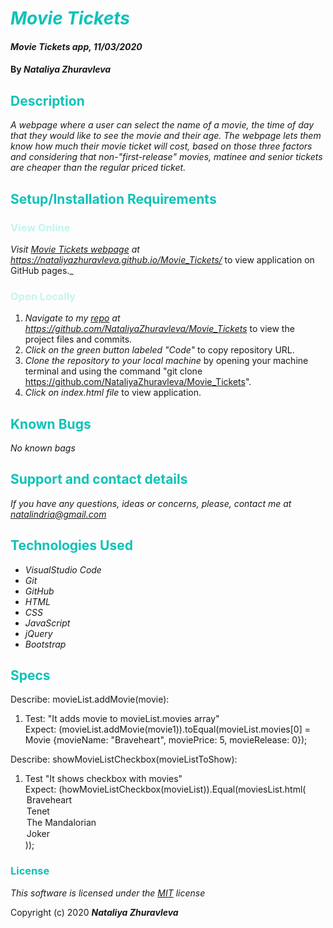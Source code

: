 # <span style="color:#0ec2b8">_Movie Tickets_</span>

#### _Movie Tickets app, 11/03/2020_

#### By _**Nataliya Zhuravleva**_

## <span style="color:#0ec2b8">Description</span>

_A webpage where a user can select the name of a movie, the time of day that they would like to see the movie and their age. The webpage lets them know how much their movie ticket will cost, based on those three factors and considering that non-"first-release" movies, matinee and senior tickets are cheaper than the regular priced ticket._


## <span style="color:#0ec2b8">Setup/Installation Requirements</span>
### <span style="color:#c4f4ef">View Online</span>
_Visit [Movie Tickets webpage](https://nataliyazhuravleva.github.io/Movie_Tickets/) at https://nataliyazhuravleva.github.io/Movie_Tickets/_ to view application on GitHub pages._

### <span style="color:#c4f4ef">Open Locally</span>
1. _Navigate to my [ repo](https://github.com/NataliyaZhuravleva/Movie_Tickets) at https://github.com/NataliyaZhuravleva/Movie_Tickets_ to view the project files and commits.
2. _Click on the green button labeled "Code"_ to copy repository URL.
3. _Clone the repository to your local machine_ by opening your machine terminal and using the command "git clone https://github.com/NataliyaZhuravleva/Movie_Tickets".
4. _Click on index.html file_ to view application.



## <span style="color:#0ec2b8">Known Bugs</span>

_No known bags_

## <span style="color:#0ec2b8">Support and contact details</span>

_If you have any questions, ideas or concerns, please, contact me at [natalindria@gmail.com](mailto:natalindria@gmail.com)_


## <span style="color:#0ec2b8">Technologies Used</span>

* _VisualStudio Code_
* _Git_
* _GitHub_
* _HTML_
* _CSS_
* _JavaScript_
* _jQuery_
* _Bootstrap_

## <span style="color:#0ec2b8">Specs</span>

Describe: movieList.addMovie(movie):

1. Test: "It adds movie to movieList.movies array"<br>
    Expect: (movieList.addMovie(movie1)).toEqual(movieList.movies[0] = Movie {movieName: "Braveheart", moviePrice: 5, movieRelease: 0});

Describe: showMovieListCheckbox(movieListToShow):
1. Test "It shows checkbox with movies"<br>
    Expect: (howMovieListCheckbox(movieList)).Equal(moviesList.html(<option value=1>Braveheart</option><option value=2>Tenet</option><option value=3>The Mandalorian</option><option value=4>Joker</option>));

### <span style="color:#0ec2b8">License</span> 

*This software is licensed under the [MIT](https://choosealicense.com/licenses/mit/) license*

Copyright (c) 2020 **_Nataliya Zhuravleva_**
